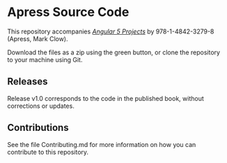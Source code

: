 # Apress Source Code

This repository accompanies [*Angular 5 Projects*](http://www.apress.com/9781484232781) by 978-1-4842-3279-8 (Apress, Mark Clow).

[comment]: #cover


Download the files as a zip using the green button, or clone the repository to your machine using Git.

## Releases

Release v1.0 corresponds to the code in the published book, without corrections or updates.

## Contributions

See the file Contributing.md for more information on how you can contribute to this repository.
